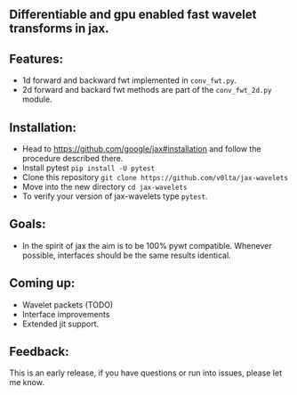 ## Differentiable and gpu enabled fast wavelet transforms in jax. 

## Features:
- 1d forward and backward fwt implemented in `conv_fwt.py`.
- 2d forward and backard fwt methods are part of the `conv_fwt_2d.py` module.

## Installation:
- Head to https://github.com/google/jax#installation and follow the procedure described there.
- Install pytest `pip install -U pytest`
- Clone this repository `git clone https://github.com/v0lta/jax-wavelets`
- Move into the new directory `cd jax-wavelets`
- To verify your version of jax-wavelets type `pytest`.

## Goals:
- In the spirit of jax the aim is to be 100% pywt compatible. Whenever possible, interfaces should be the same
  results identical.

## Coming up:
- Wavelet packets (TODO)
- Interface improvements
- Extended jit support.

## Feedback:
This is an early release, if you have questions or run into issues, please let me know.
